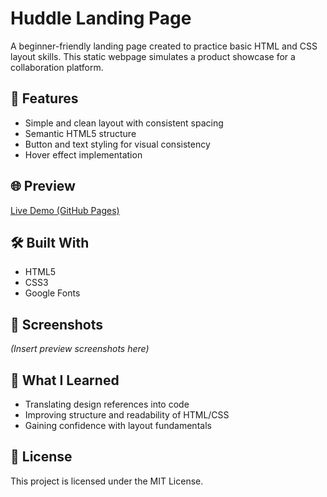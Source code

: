 # Huddle Landing Page

A beginner-friendly landing page created to practice basic HTML and CSS layout skills. This static webpage simulates a product showcase for a collaboration platform.

## 🔧 Features

- Simple and clean layout with consistent spacing
- Semantic HTML5 structure
- Button and text styling for visual consistency
- Hover effect implementation

## 🌐 Preview

[Live Demo (GitHub Pages)](https://yourusername.github.io/huddle-landing-page/)

## 🛠️ Built With

- HTML5
- CSS3
- Google Fonts

## 📸 Screenshots

*(Insert preview screenshots here)*

## 🎯 What I Learned

- Translating design references into code
- Improving structure and readability of HTML/CSS
- Gaining confidence with layout fundamentals

## 📄 License

This project is licensed under the MIT License.
